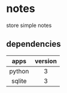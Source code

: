 # notes
store simple notes
## dependencies

|  apps  | version |
|:------:|:-------:|
| python | 3       |
| sqlite | 3       |
